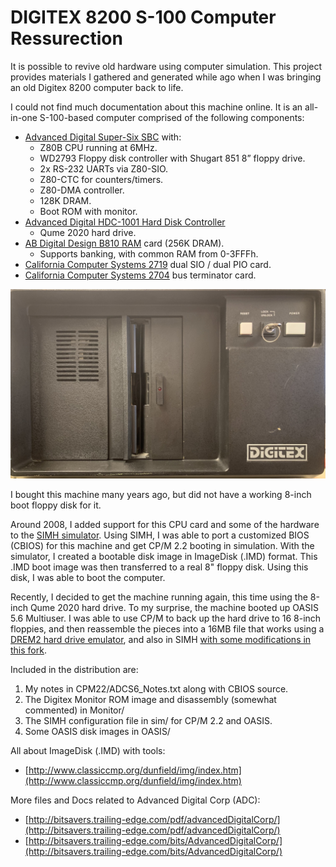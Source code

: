 # **DIGITEX 8200 S-100 Computer Ressurection**

It is possible to revive old hardware using computer simulation. This project provides materials I gathered and generated while ago when I was bringing an old Digitex 8200 computer back to life.

I could not find much documentation about this machine online.  It is an all-in-one S-100-based computer comprised of the following components:



*   [Advanced Digital Super-Six SBC](http://www.s100computers.com/Hardware%20Folder/Advanced%20Digital%20Corp/Super-Six/Super-Six.htm) with:
    *   Z80B CPU running at 6MHz.
    *   WD2793 Floppy disk controller with Shugart 851 8” floppy drive.
    *   2x RS-232 UARTs via Z80-SIO.
    *   Z80-CTC for counters/timers.
    *   Z80-DMA controller.
    *   128K DRAM.
    *   Boot ROM with monitor.
*   [Advanced Digital HDC-1001 Hard Disk Controller](http://www.s100computers.com/Hardware%20Folder/Advanced%20Digital%20Corp/HDC/HDC-1001.htm)
    *   Qume 2020 hard drive.
*   [AB Digital Design B810 RAM](https://worldradiohistory.com/hd2/IDX-Consumer/Archive-Byte-IDX/IDX/80s/80-81/Byte%201981-12-OCR-Page-0138.pdf) card (256K DRAM).
    *   Supports banking, with common RAM from 0-3FFFh.
*   [California Computer Systems 2719](https://deramp.com/downloads/mfe_archive/010-S100%20Computers%20and%20Boards/00-California%20Computer%20Systems/10-CCS%20S100%20Boards/CCS%202719%202%20Parallel%202%20Serial/) dual SIO / dual PIO card.
*   [California Computer Systems 2704](https://deramp.com/downloads/mfe_archive/010-S100%20Computers%20and%20Boards/00-California%20Computer%20Systems/10-CCS%20S100%20Boards/CCS%202704%20Terminator%20Board/) bus terminator card.

![alt_text](https://raw.githubusercontent.com/hharte/digitex/master/images/DIGITEX-8200.JPG "image_tooltip")

I bought this machine many years ago, but did not have a working 8-inch boot floppy disk for it.

Around 2008, I added support for this CPU card and some of the hardware to the [SIMH simulator](https://github.com/simh/simh). Using SIMH, I was able to port a customized BIOS (CBIOS) for this machine and get CP/M 2.2 booting in simulation. With the simulator, I created a bootable disk image in ImageDisk (.IMD) format. This .IMD boot image was then transferred to a real 8" floppy disk. Using this disk, I was able to boot the computer.

Recently, I decided to get the machine running again, this time using the 8-inch Qume 2020 hard drive.  To my surprise, the machine booted up OASIS 5.6 Multiuser.  I was able to use CP/M to back up the hard drive to 16 8-inch floppies, and then reassemble the pieces into a 16MB file that works using a [DREM2 hard drive emulator](https://www.drem.info/), and also in SIMH [with some modifications in this fork](https://github.com/hharte/simh/tree/digitex).

Included in the distribution are:



1. My notes in CPM22/ADCS6_Notes.txt along with CBIOS source.
2. The Digitex Monitor ROM image and disassembly (somewhat commented) in Monitor/
3. The SIMH configuration file in sim/ for CP/M 2.2 and OASIS.
4. Some OASIS disk images in OASIS/

All about ImageDisk (.IMD) with tools:



*   [http://www.classiccmp.org/dunfield/img/index.htm](http://www.classiccmp.org/dunfield/img/index.htm)

More files and Docs related to Advanced Digital Corp (ADC):



*   [http://bitsavers.trailing-edge.com/pdf/advancedDigitalCorp/](http://bitsavers.trailing-edge.com/pdf/advancedDigitalCorp/)
*   [http://bitsavers.trailing-edge.com/bits/AdvancedDigitalCorp/](http://bitsavers.trailing-edge.com/bits/AdvancedDigitalCorp/)

